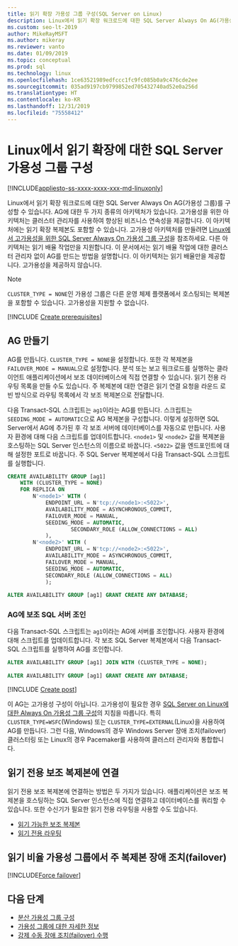 ```yaml
---
title: 읽기 확장 가용성 그룹 구성(SQL Server on Linux)
description: Linux에서 읽기 확장 워크로드에 대한 SQL Server Always On AG(가용성 그룹)를 구성하는 방법을 알아봅니다.
ms.custom: seo-lt-2019
author: MikeRayMSFT
ms.author: mikeray
ms.reviewer: vanto
ms.date: 01/09/2019
ms.topic: conceptual
ms.prod: sql
ms.technology: linux
ms.openlocfilehash: 1ce63521989edfccc1fc9fc085b0a9c476cde2ee
ms.sourcegitcommit: 035ad9197cb9799852ed705432740ad52e0a256d
ms.translationtype: HT
ms.contentlocale: ko-KR
ms.lasthandoff: 12/31/2019
ms.locfileid: "75558412"
---
```

# <a name="configure-a-sql-server-availability-group-for-read-scale-on-linux"></a>Linux에서 읽기 확장에 대한 SQL Server 가용성 그룹 구성

[!INCLUDE[appliesto-ss-xxxx-xxxx-xxx-md-linuxonly](../includes/appliesto-ss-xxxx-xxxx-xxx-md-linuxonly.md)]

Linux에서 읽기 확장 워크로드에 대한 SQL Server Always On AG(가용성 그룹)를 구성할 수 있습니다. AG에 대한 두 가지 종류의 아키텍처가 있습니다. 고가용성을 위한 아키텍처는 클러스터 관리자를 사용하여 향상된 비즈니스 연속성을 제공합니다. 이 아키텍처에는 읽기 확장 복제본도 포함할 수 있습니다. 고가용성 아키텍처를 만들려면 [Linux에서 고가용성을 위한 SQL Server Always On 가용성 그룹 구성](sql-server-linux-availability-group-configure-ha.md)을 참조하세요. 다른 아키텍처는 읽기 배율 작업만을 지원합니다. 이 문서에서는 읽기 배율 작업에 대한 클러스터 관리자 없이 AG를 만드는 방법을 설명합니다. 이 아키텍처는 읽기 배율만을 제공합니다. 고가용성을 제공하지 않습니다.

> [!NOTE]
> `CLUSTER_TYPE = NONE`인 가용성 그룹은 다른 운영 체제 플랫폼에서 호스팅되는 복제본을 포함할 수 있습니다. 고가용성을 지원할 수 없습니다. 

[!INCLUDE [Create prerequisites](../includes/ss-linux-cluster-availability-group-create-prereq.md)]

## <a name="create-the-ag"></a>AG 만들기

AG를 만듭니다. `CLUSTER_TYPE = NONE`을 설정합니다. 또한 각 복제본을 `FAILOVER_MODE = MANUAL`으로 설정합니다. 분석 또는 보고 워크로드를 실행하는 클라이언트 애플리케이션에서 보조 데이터베이스에 직접 연결할 수 있습니다. 읽기 전용 라우팅 목록을 만들 수도 있습니다. 주 복제본에 대한 연결은 읽기 연결 요청을 라운드 로빈 방식으로 라우팅 목록에서 각 보조 복제본으로 전달합니다.

다음 Transact-SQL 스크립트는 `ag1`이라는 AG를 만듭니다. 스크립트는 `SEEDING_MODE = AUTOMATIC`으로 AG 복제본을 구성합니다. 이렇게 설정하면 SQL Server에서 AG에 추가된 후 각 보조 서버에 데이터베이스를 자동으로 만듭니다. 사용자 환경에 대해 다음 스크립트를 업데이트합니다. `<node1>` 및 `<node2>` 값을 복제본을 호스팅하는 SQL Server 인스턴스의 이름으로 바꿉니다. `<5022>` 값을 엔드포인트에 대해 설정한 포트로 바꿉니다. 주 SQL Server 복제본에서 다음 Transact-SQL 스크립트를 실행합니다.

```SQL
CREATE AVAILABILITY GROUP [ag1]
    WITH (CLUSTER_TYPE = NONE)
    FOR REPLICA ON
        N'<node1>' WITH (
            ENDPOINT_URL = N'tcp://<node1>:<5022>',
            AVAILABILITY_MODE = ASYNCHRONOUS_COMMIT,
            FAILOVER_MODE = MANUAL,
            SEEDING_MODE = AUTOMATIC,
                    SECONDARY_ROLE (ALLOW_CONNECTIONS = ALL)
            ),
        N'<node2>' WITH ( 
            ENDPOINT_URL = N'tcp://<node2>:<5022>', 
            AVAILABILITY_MODE = ASYNCHRONOUS_COMMIT,
            FAILOVER_MODE = MANUAL,
            SEEDING_MODE = AUTOMATIC,
            SECONDARY_ROLE (ALLOW_CONNECTIONS = ALL)
            );
        
ALTER AVAILABILITY GROUP [ag1] GRANT CREATE ANY DATABASE;
```

### <a name="join-secondary-sql-servers-to-the-ag"></a>AG에 보조 SQL 서버 조인

다음 Transact-SQL 스크립트는 `ag1`이라는 AG에 서버를 조인합니다. 사용자 환경에 대해 스크립트를 업데이트합니다. 각 보조 SQL Server 복제본에서 다음 Transact-SQL 스크립트를 실행하여 AG를 조인합니다.

```SQL
ALTER AVAILABILITY GROUP [ag1] JOIN WITH (CLUSTER_TYPE = NONE);
         
ALTER AVAILABILITY GROUP [ag1] GRANT CREATE ANY DATABASE;
```

[!INCLUDE [Create post](../includes/ss-linux-cluster-availability-group-create-post.md)]

이 AG는 고가용성 구성이 아닙니다. 고가용성이 필요한 경우 [SQL Server on Linux에 대한 Always On 가용성 그룹 구성](sql-server-linux-availability-group-configure-ha.md)의 지침을 따릅니다. 특히 `CLUSTER_TYPE=WSFC`(Windows) 또는 `CLUSTER_TYPE=EXTERNAL`(Linux)을 사용하여 AG를 만듭니다. 그런 다음, Windows의 경우 Windows Server 장애 조치(failover) 클러스터링 또는 Linux의 경우 Pacemaker를 사용하여 클러스터 관리자와 통합합니다.

## <a name="connect-to-read-only-secondary-replicas"></a>읽기 전용 보조 복제본에 연결

읽기 전용 보조 복제본에 연결하는 방법은 두 가지가 있습니다. 애플리케이션은 보조 복제본을 호스팅하는 SQL Server 인스턴스에 직접 연결하고 데이터베이스를 쿼리할 수 있습니다. 또한 수신기가 필요한 읽기 전용 라우팅을 사용할 수도 있습니다.

* [읽기 가능한 보조 복제본](../database-engine/availability-groups/windows/active-secondaries-readable-secondary-replicas-always-on-availability-groups.md)
* [읽기 전용 라우팅](../database-engine/availability-groups/windows/listeners-client-connectivity-application-failover.md#ConnectToSecondary)

## <a name="fail-over-the-primary-replica-on-a-read-scale-availability-group"></a>읽기 비율 가용성 그룹에서 주 복제본 장애 조치(failover)

[!INCLUDE[Force failover](../includes/ss-force-failover-read-scale-out.md)]

## <a name="next-steps"></a>다음 단계

* [분산 가용성 그룹 구성](../database-engine/availability-groups/windows/distributed-availability-groups-always-on-availability-groups.md)
* [가용성 그룹에 대한 자세한 정보](../database-engine/availability-groups/windows/overview-of-always-on-availability-groups-sql-server.md)
* [강제 수동 장애 조치(failover) 수행](../database-engine/availability-groups/windows/perform-a-forced-manual-failover-of-an-availability-group-sql-server.md)
